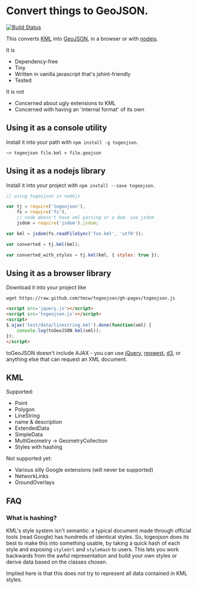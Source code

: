 # Convert things to GeoJSON.

[![Build Status](https://travis-ci.org/tmcw/togeojson.png)](https://travis-ci.org/tmcw/togeojson)

This converts [KML](https://developers.google.com/kml/documentation/) into
[GeoJSON](http://www.geojson.org/), in a browser or with [nodejs](http://nodejs.org/).

It is

* Dependency-free
* Tiny
* Written in vanilla javascript that's jshint-friendly
* Tested

It is not

* Concerned about ugly extensions to KML
* Concerned with having an 'internal format' of its own

## Using it as a console utility

Install it into your path with `npm install -g togeojson`.

```
~> togeojson file.kml > file.geojson
```

## Using it as a nodejs library

Install it into your project with `npm install --save togeojson`.

```javascript
// using togeojson in nodejs

var tj = require('togeojson'),
    fs = require('fs'),
    // node doesn't have xml parsing or a dom. use jsdom
    jsdom = require('jsdom').jsdom;

var kml = jsdom(fs.readFileSync('foo.kml', 'utf8'));

var converted = tj.kml(kml);

var converted_with_styles = tj.kml(kml, { styles: true });
```

## Using it as a browser library

Download it into your project like

    wget https://raw.github.com/tmcw/togeojson/gh-pages/togeojson.js

```html
<script src='jquery.js'></script>
<script src='togeojson.js'></script>
<script>
$.ajax('test/data/linestring.kml').done(function(xml) {
    console.log(toGeoJSON.kml(xml));
});
</script>
```

toGeoJSON doesn't include AJAX - you can use [jQuery](http://jquery.com/),
[reqwest](https://github.com/ded/reqwest), [d3](http://d3js.org/), or anything
else that can request an XML document.

## KML

Supported:

* Point
* Polygon
* LineString
* name & description
* ExtendedData
* SimpleData
* MultiGeometry -> GeometryCollection
* Styles with hashing

Not supported yet:

* Various silly Google extensions (will never be supported)
* NetworkLinks
* GroundOverlays

## FAQ

### What is hashing?

KML's style system isn't semantic: a typical document made through official tools
(read Google) has hundreds of identical styles. So, togeojson does its best to
make this into something usable, by taking a quick hash of each style and exposing
`styleUrl` and `styleHash` to users. This lets you work backwards from the awful
representation and build your own styles or derive data based on the classes
chosen.

Implied here is that this does not try to represent all data contained in KML
styles.
